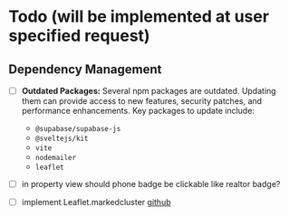 # Todo (will be implemented at user specified request)

## Dependency Management

- [ ] **Outdated Packages:** Several npm packages are outdated. Updating them can provide access to new features, security patches, and performance enhancements. Key packages to update include:
  - `@supabase/supabase-js`
  - `@sveltejs/kit`
  - `vite`
  - `nodemailer`
  - `leaflet`

- [ ] in property view should phone badge be clickable like realtor badge?
- [ ] implement Leaflet.markedcluster [github](https://github.com/Leaflet/Leaflet.markercluster?tab=readme-ov-file)
